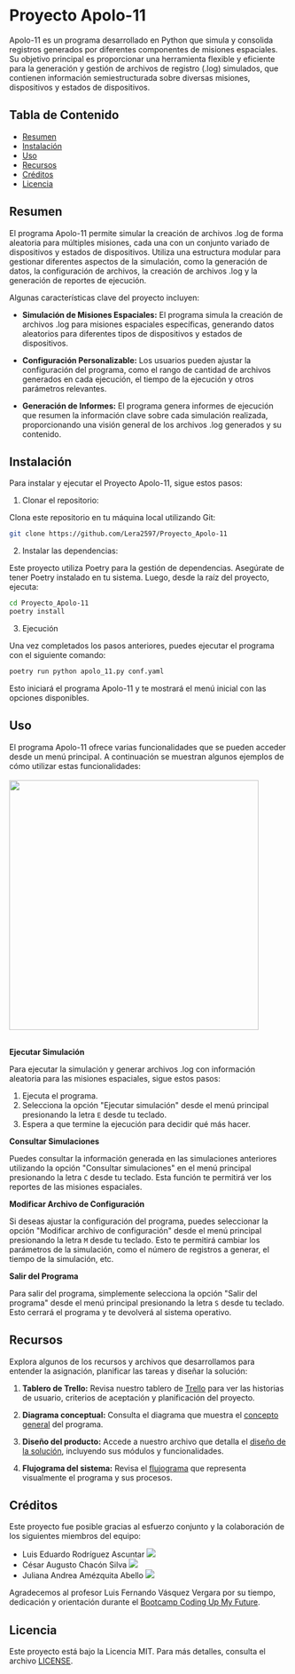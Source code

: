 # Proyecto Apolo-11

Apolo-11 es un programa desarrollado en Python que simula y consolida registros generados por diferentes componentes de misiones espaciales. Su objetivo principal es proporcionar una herramienta flexible y eficiente para la generación y gestión de archivos de registro (.log) simulados, que contienen información semiestructurada sobre diversas misiones, dispositivos y estados de dispositivos.

## Tabla de Contenido

- [Resumen](#resumen)
- [Instalación](#instalación)
- [Uso](#uso)
- [Recursos](#recursos)
- [Créditos](#créditos)
- [Licencia](#licencia)

## Resumen 

El programa Apolo-11 permite simular la creación de archivos .log de forma aleatoria para múltiples misiones, cada una con un conjunto variado de dispositivos y estados de dispositivos. Utiliza una estructura modular para gestionar diferentes aspectos de la simulación, como la generación de datos, la configuración de archivos, la creación de archivos .log y la generación de reportes de ejecución.

Algunas características clave del proyecto incluyen:

* **Simulación de Misiones Espaciales:** El programa simula la creación de archivos .log para misiones espaciales específicas, generando datos aleatorios para diferentes tipos de dispositivos y estados de dispositivos.

* **Configuración Personalizable:** Los usuarios pueden ajustar la configuración del programa, como el rango de cantidad de archivos generados en cada ejecución, el tiempo de la ejecución y otros parámetros relevantes.

* **Generación de Informes:** El programa genera informes de ejecución que resumen la información clave sobre cada simulación realizada, proporcionando una visión general de los archivos .log generados y su contenido.

## Instalación

Para instalar y ejecutar el Proyecto Apolo-11, sigue estos pasos:

1. Clonar el repositorio:

Clona este repositorio en tu máquina local utilizando Git:

```bash
git clone https://github.com/Lera2597/Proyecto_Apolo-11
```

2. Instalar las dependencias:

Este proyecto utiliza Poetry para la gestión de dependencias. Asegúrate de tener Poetry instalado en tu sistema. Luego, desde la raíz del proyecto, ejecuta:

```bash
cd Proyecto_Apolo-11
poetry install
```

3. Ejecución 

Una vez completados los pasos anteriores, puedes ejecutar el programa con el siguiente comando:

```bash
poetry run python apolo_11.py conf.yaml
```
Esto iniciará el programa Apolo-11 y te mostrará el menú inicial con las opciones disponibles.

## Uso

El programa Apolo-11 ofrece varias funcionalidades que se pueden acceder desde un menú principal. A continuación se muestran algunos ejemplos de cómo utilizar estas funcionalidades:
<br>
<br>
<img src="https://github.com/Lera2597/Proyecto_Apolo-11/assets/77032671/487ed7cd-2b3c-4891-beeb-194d5573e6b9" width="450">
<br>
<br>

**Ejecutar Simulación**

Para ejecutar la simulación y generar archivos .log con información aleatoria para las misiones espaciales, sigue estos pasos:

1. Ejecuta el programa.
2. Selecciona la opción "Ejecutar simulación" desde el menú principal presionando la letra `E` desde tu teclado.
3. Espera a que termine la ejecución para decidir qué más hacer.

**Consultar Simulaciones**

Puedes consultar la información generada en las simulaciones anteriores utilizando la opción "Consultar simulaciones" en el menú principal presionando la letra `C` desde tu teclado. Esta función te permitirá ver los reportes de las misiones espaciales.

**Modificar Archivo de Configuración**

Si deseas ajustar la configuración del programa, puedes seleccionar la opción "Modificar archivo de configuración" desde el menú principal presionando la letra `M` desde tu teclado. Esto te permitirá cambiar los parámetros de la simulación, como el número de registros a generar, el tiempo de la simulación, etc.

**Salir del Programa**

Para salir del programa, simplemente selecciona la opción "Salir del programa" desde el menú principal presionando la letra `S` desde tu teclado. Esto cerrará el programa y te devolverá al sistema operativo.

## Recursos

Explora algunos de los recursos y archivos que desarrollamos para entender la asignación, planificar las tareas y diseñar la solución:

1. **Tablero de Trello:** Revisa nuestro tablero de [Trello](https://trello.com/b/KamrOQ1V/apolo-11) para ver las historias de usuario, criterios de aceptación y planificación del proyecto.

2. **Diagrama conceptual:** Consulta el diagrama que muestra el [concepto general](https://docs.google.com/presentation/d/13GVTztkxqtjyj7kFPzNF9TqsN7h0cHyU/edit?usp=sharing&ouid=104613954867366461524&rtpof=true&sd=true) del programa.

3. **Diseño del producto:** Accede a nuestro archivo que detalla el [diseño de la solución](https://docs.google.com/spreadsheets/d/1cgXblJoMPm_Rkvatb3BZSA0NWqjRvP1i4lkoV5-q4_A/edit?usp=sharing), incluyendo sus módulos y funcionalidades.

4. **Flujograma del sistema:** Revisa el [flujograma](https://drive.google.com/file/d/1Gu_BSi945BUNluNzpqJBZHE6Sf2vWyL-/view?usp=sharing) que representa visualmente el programa y sus procesos.

## Créditos

Este proyecto fue posible gracias al esfuerzo conjunto y la colaboración de los siguientes miembros del equipo:

- Luis Eduardo Rodríguez Ascuntar [<img src="https://img.icons8.com/fluency/23/null/linkedin.png"/>](https://www.linkedin.com/in/luis-eduardo-rodriguez-ascuntar/)
- César Augusto Chacón Silva [<img src="https://img.icons8.com/fluency/23/null/linkedin.png"/>](https://www.linkedin.com/in/cesarachs/)
- Juliana Andrea Amézquita Abello [<img src="https://img.icons8.com/fluency/23/null/linkedin.png"/>](https://www.linkedin.com/in/julianaamezquita/)

Agradecemos al profesor Luis Fernando Vásquez Vergara por su tiempo, dedicación y orientación durante el [Bootcamp Coding Up My Future](https://github.com/codingupmyfuture/bootcamplinuxpython).

## Licencia

Este proyecto está bajo la Licencia MIT. Para más detalles, consulta el archivo [LICENSE](LICENSE).
